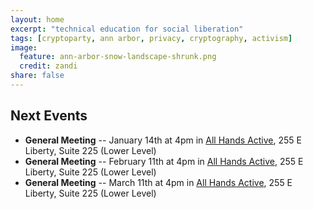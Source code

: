 ```yaml
---
layout: home
excerpt: "technical education for social liberation"
tags: [cryptoparty, ann arbor, privacy, cryptography, activism]
image:
  feature: ann-arbor-snow-landscape-shrunk.png
  credit: zandi
share: false
---
```


## Next Events
* **General Meeting** -- January 14th at 4pm in [All Hands Active][aha],
255 E Liberty, Suite 225 (Lower Level)
* **General Meeting** -- February 11th at 4pm in [All Hands Active][aha],
255 E Liberty, Suite 225 (Lower Level)
* **General Meeting** -- March 11th at 4pm in [All Hands Active][aha],
255 E Liberty, Suite 225 (Lower Level)

[aha]: http://www.allhandsactive.org/
